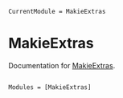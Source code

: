 ```@meta
CurrentModule = MakieExtras
```

# MakieExtras

Documentation for [MakieExtras](https://github.com/pbouffard/MakieExtras.jl).

```@index
```

```@autodocs
Modules = [MakieExtras]
```
